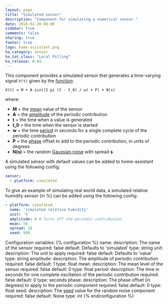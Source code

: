 ```yaml
---
layout: page
title: "Simulated sensor"
description: "Component for simulating a numerical sensor."
date: 2018-02-20 08:00
sidebar: true
comments: false
sharing: true
footer: true
logo: home-assistant.png
ha_category: Sensor
ha_iot_class: "Local Polling"
ha_release: 0.64
---
```


This component provides a simulated sensor that generates a time-varying signal ```V(t)``` given by the [function](https://en.wikipedia.org/wiki/Sine_wave):

 ```
 V(t) = M + A sin((2 pi (t - t_0) / w) + P) + N(s)
 ```

where:

- **M** = the [mean](https://en.wikipedia.org/wiki/Mean) value of the sensor
- **A** = the [amplitude](https://en.wikipedia.org/wiki/Amplitude) of the periodic contribution
- **t** = the time when a value is generated
- **t_0** = the time when the sensor is started
- **w** = the time [period](https://en.wikipedia.org/wiki/Periodic_function) in seconds for a single complete cycle of the periodic contribution
- **P** = the [phase](https://en.wikipedia.org/wiki/Phase_(waves)) offset to add to the periodic contribution, in units of degrees
- **N(s)** = the random [Gaussian noise](https://en.wikipedia.org/wiki/Gaussian_noise) with spread **s**

A simulated sensor with default values can be added to home-assistant using the following config:

```yaml
sensor:
  - platform: simulated
```

To give an example of simulating real world data, a simulated relative humidity sensor (in %) can be added using the following config:

```yaml
- platform: simulated
  name: 'simulated relative humidity'
  unit: '%'
  amplitude: 0 # Turns off the periodic contribution
  mean: 50
  spread: 10
  seed: 999
```

Configuration variables:
{% configuration %}
name:
  description: The name of the sensor
  required: false
  default: Defaults to 'simulated'
  type: string
unit:
  description: The unit to apply
  required: false
  default: Defaults to 'value'
  type: string
amplitude:
  description: The amplitude of periodic contribution
  required: false
  default: 1
  type: float
mean:
  description: The mean level of the sensor
  required: false
  default: 0
  type: float
period:
  description: The time in seconds for one complete oscillation of the periodic contribution
  required: false
  default: 0
  type: seconds
phase:
  description: The phase offset (in degrees) to apply to the periodic component
  required: false
  default: 0
  type: float
seed:
  description: The [seed](https://docs.scipy.org/doc/numpy/reference/generated/numpy.random.seed.html) value for the random noise component
  required: false
  default: None
  type: int
{% endconfiguration %}
